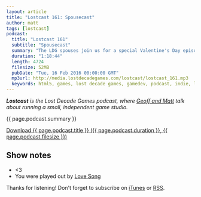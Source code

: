 ```yaml
---
layout: article
title: "Lostcast 161: Spousecast"
author: matt
tags: [lostcast]
podcast:
  title: "Lostcast 161"
  subtitle: "Spousecast"
  summary: "The LDG spouses join us for a special Valentine's Day episode."
  duration: "1:18:44"
  length: 4724
  filesize: 52MB
  pubDate: "Tue, 16 Feb 2016 00:00:00 GMT"
  mp3url: http://media.lostdecadegames.com/lostcast/lostcast_161.mp3
  keywords: html5, games, lost decade games, gamedev, podcast, indie, lostcast
---
```

_**Lostcast** is the Lost Decade Games podcast, where [Geoff and Matt](/about/) talk about running a small, independent game studio._

{{ page.podcast.summary }}

<a class="download-podcast" href="{{ page.podcast.mp3url }}">
	Download {{ page.podcast.title }} ({{ page.podcast.duration }}, {{ page.podcast.filesize }})
</a>

## Show notes

* <3
* You were played out by [Love Song](http://joshuamorse.bandcamp.com/track/love-song)

Thanks for listening! Don't forget to subscribe on [iTunes](http://itunes.apple.com/us/podcast/lostcast/id481950724) or [RSS](/lostcast.xml).

